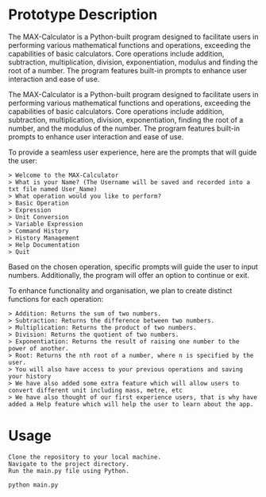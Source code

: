 # Prototype Description

The MAX-Calculator is a Python-built program designed to facilitate users in performing various mathematical functions and operations, exceeding the capabilities of basic calculators. Core operations include addition, subtraction, multiplication, division, exponentiation, modulus and finding the root of a number. The program features built-in prompts to enhance user interaction and ease of use.

The MAX-Calculator is a Python-built program designed to facilitate users in performing various mathematical functions and operations, exceeding the capabilities of basic calculators. Core operations include addition, subtraction, multiplication, division, exponentiation, finding the root of a number, and the modulus of the number. The program features built-in prompts to enhance user interaction and ease of use.

To provide a seamless user experience, here are the prompts that will guide the user:

    > Welcome to the MAX-Calculator
    > What is your Name? (The Username will be saved and recorded into a txt file named User_Name)
    > What operation would you like to perform?
    > Basic Operation
    > Expression
    > Unit Conversion
    > Variable Expression
    > Command History
    > History Management
    > Help Documentation
    > Quit
Based on the chosen operation, specific prompts will guide the user to input numbers. Additionally, the program will offer an option to continue or exit.

To enhance functionality and organisation, we plan to create distinct functions for each operation:

    > Addition: Returns the sum of two numbers.
    > Subtraction: Returns the difference between two numbers.
    > Multiplication: Returns the product of two numbers.
    > Division: Returns the quotient of two numbers.
    > Exponentiation: Returns the result of raising one number to the power of another.
    > Root: Returns the nth root of a number, where n is specified by the user.
    > You will also have access to your previous operations and saving your history
    > We have also added some extra feature which will allow users to convert different unit including mass, metre, etc
    > We have also thought of our first experience users, that is why have added a Help feature which will help the user to learn about the app.

# Usage

    Clone the repository to your local machine.
    Navigate to the project directory.
    Run the main.py file using Python.

    python main.py